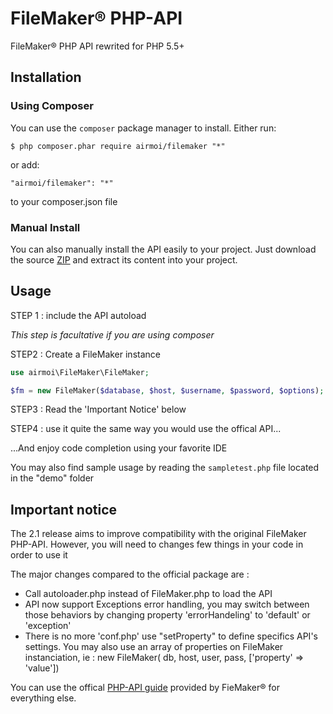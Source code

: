 # FileMaker® PHP-API
FileMaker® PHP API rewrited for PHP 5.5+

## Installation

### Using Composer
You can use the `composer` package manager to install. Either run:

    $ php composer.phar require airmoi/filemaker "*"

or add:

    "airmoi/filemaker": "*"

to your composer.json file

### Manual Install

You can also manually install the API easily to your project. Just download the source [ZIP](https://github.com/airmoi/FileMaker/archive/master.zip) and extract its content into your project.

## Usage

STEP 1 : include the API autoload

*This step is facultative if you are using composer*

STEP2 : Create a FileMaker instance
```php
use airmoi\FileMaker\FileMaker;

$fm = new FileMaker($database, $host, $username, $password, $options);
```

STEP3 : Read the 'Important Notice' below

STEP4 : use it quite the same way you would use the offical API...

...And enjoy code completion using your favorite IDE

You may also find sample usage by reading the `sampletest.php` file located in the "demo" folder 

## Important notice

The 2.1 release aims to improve compatibility with the original FileMaker PHP-API.
However, you will need to changes few things in your code in order to use it

The major changes compared to the official package are : 

* Call autoloader.php instead of FileMaker.php to load the API
* API now support Exceptions error handling, you may switch between those behaviors by changing property 'errorHandeling' to 'default' or 'exception'
* There is no more 'conf.php' use "setProperty" to define specifics API's settings. You may also use an array of properties on FileMaker instanciation, ie : new FileMaker( db, host, user, pass, ['property' => 'value'])

You can use the offical [PHP-API guide](https://fmhelp.filemaker.com/docs/14/fr/fms14_cwp_guide.pdf) provided by FieMaker® for everything else.
